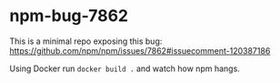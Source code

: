 npm-bug-7862
============

This is a minimal repo exposing this bug: https://github.com/npm/npm/issues/7862#issuecomment-120387186

Using Docker run `docker build .` and watch how npm hangs.
